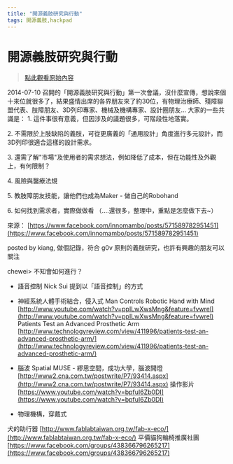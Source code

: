 ```yaml
---
title: "開源義肢研究與行動"
tags: 開源義肢,hackpad
---
```


# 開源義肢研究與行動

> [點此觀看原始內容](https://g0v.hackpad.tw/HHgmgtwkZDF)


2014-07-10 召開的「開源義肢研究與行動」第一次會議，沒什麼宣傳，想說來個十來位就很多了，結果盛情出席的各界朋友來了約30位，有物理治療師、殘障聯盟代表、肢障朋友、3D列印專家、機械及機構專家、設計圈朋友...
大家的一些共識是：
1\. 這件事很有意義，但因涉及的議題很多，可階段性地落實。

2\. 不需限於上肢缺陷的義肢，可從更廣義的「通用設計」角度進行多元設計，而3D列印很適合這樣的設計需求。

3\. 還需了解"市場"及使用者的需求想法，例如降低了成本，但在功能性及外觀上，有何限制？

4\. 風險與醫療法規

5\. 教肢障朋友技能，讓他們也成為Maker - 做自己的Robohand

6\. 如何找到需求者，實際做做看
（....還很多，整理中，重點是怎麼做下去~）

來源： [https://www.facebook.com/innomambo/posts/571589782951451](https://www.facebook.com/innomambo/posts/571589782951451)

posted by kiang, 做個記錄，符合 g0v 原則的義肢研究，也許有興趣的朋友可以關注



chewei> 不知會如何進行？

- 語音控制
Nick Sui 提到以「語音控制」的方式

- 神經系統人體手術結合，侵入式
Man Controls Robotic Hand with Mind
[http://www.youtube.com/watch?v=ppILwXwsMng&feature=fvwrel](http://www.youtube.com/watch?v=ppILwXwsMng&feature=fvwrel)
Patients Test an Advanced Prosthetic Arm
[http://www.technologyreview.com/view/411996/patients-test-an-advanced-prosthetic-arm/](http://www.technologyreview.com/view/411996/patients-test-an-advanced-prosthetic-arm/)

- 腦波
Spatial MUSE - 繆思空間，成功大學，腦波開燈
[http://www2.cna.com.tw/postwrite/P7/93414.aspx](http://www2.cna.com.tw/postwrite/P7/93414.aspx)
操作影片
[https://www.youtube.com/watch?v=bpfuI6Zb0DI](https://www.youtube.com/watch?v=bpfuI6Zb0DI)

- 物理機構，穿戴式




犬的助行器
[http://www.fablabtaiwan.org.tw/fab-x-eco/](http://www.fablabtaiwan.org.tw/fab-x-eco/)
平價貓狗輪椅推廣社團
[https://www.facebook.com/groups/438366796265217](https://www.facebook.com/groups/438366796265217)

